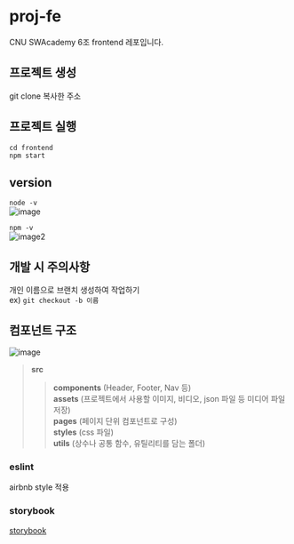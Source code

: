 # proj-fe
CNU SWAcademy 6조 frontend 레포입니다.

## 프로젝트 생성
git clone 복사한 주소

## 프로젝트 실행
`cd frontend`  
`npm start`

## version
`node -v`   
![image](https://user-images.githubusercontent.com/77222481/212007635-124c483e-1fdc-4883-ae81-80513b700a31.png)  
  
`npm -v`   
![image2](https://user-images.githubusercontent.com/77222481/212007154-31a15266-fc1b-45fd-93d3-d7f78fb168a2.png)

## 개발 시 주의사항
개인 이름으로 브랜치 생성하여 작업하기  
ex) `git checkout -b 이름`  
  

## 컴포넌트 구조
![image](https://user-images.githubusercontent.com/77222481/212018747-e5c67e30-beaa-4363-b2f0-8ddcb141129d.png)  
> **src**
>> **components** (Header, Footer, Nav 등)  
>> **assets** (프로젝트에서 사용할 이미지, 비디오, json 파일 등 미디어 파일 저장)  
>> **pages** (페이지 단위 컴포넌트로 구성)  
>> **styles** (css 파일)  
>> **utils** (상수나 공통 함수, 유틸리티를 담는 폴더)  

### eslint
airbnb style 적용

### storybook
[storybook](https://storybook.js.org/)
